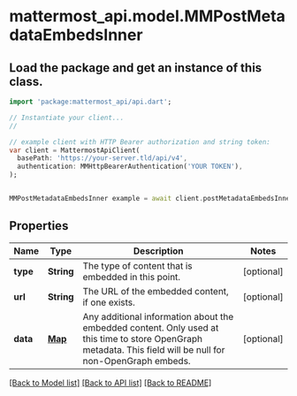 # mattermost_api.model.MMPostMetadataEmbedsInner

## Load the package and get an instance of this class.
```dart
import 'package:mattermost_api/api.dart';

// Instantiate your client...
//

// example client with HTTP Bearer authorization and string token:
var client = MattermostApiClient(
  basePath: 'https://your-server.tld/api/v4',
  authentication: MMHttpBearerAuthentication('YOUR TOKEN'),
);


MMPostMetadataEmbedsInner example = await client.postMetadataEmbedsInner.FUNCTION_THAT_RETURNS_THIS_CLASS();

```

## Properties
Name | Type | Description | Notes
------------ | ------------- | ------------- | -------------
**type** | **String** | The type of content that is embedded in this point. | [optional] 
**url** | **String** | The URL of the embedded content, if one exists. | [optional] 
**data** | [**Map**](.md) | Any additional information about the embedded content. Only used at this time to store OpenGraph metadata. This field will be null for non-OpenGraph embeds.  | [optional] 

[[Back to Model list]](../GENERATED_README.md#documentation-for-models) [[Back to API list]](../GENERATED_README.md#documentation-for-api-endpoints) [[Back to README]](../GENERATED_README.md)



